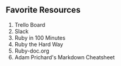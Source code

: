 ## Favorite Resources
1. Trello Board
2. Slack
3. Ruby in 100 Minutes
4. Ruby the Hard Way
5. Ruby-doc.org
6. Adam Prichard's Markdown Cheatsheet

